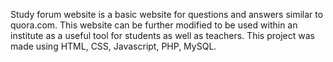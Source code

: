 Study forum website is a basic website for questions and answers similar to quora.com. This website can be further modified to be used within an institute as a useful tool for students as well as teachers.
This project was made using HTML, CSS, Javascript, PHP, MySQL. 
